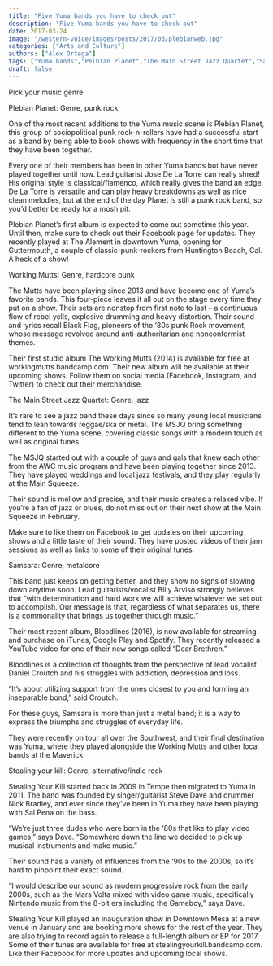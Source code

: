 ```yaml
---
title: "Five Yuma bands you have to check out"
description: "Five Yuma bands you have to check out"
date: 2017-03-24
image: "/western-voice/images/posts/2017/03/plebianweb.jpg"
categories: ["Arts and Culture"]
authors: ["Alex Ortega"]
tags: ["Yuma bands","Pelbian Planet","The Main Street Jazz Quartet","Samsara","Stealing your kill"]
draft: false
---
```

Pick your music genre

Plebian Planet: Genre, punk rock

One of the most recent additions to the Yuma music scene is Plebian Planet, this group of sociopolitical punk rock-n-rollers have had a successful start as a band by being able to book shows with frequency in the short time that they have been together.

Every one of their members has been in other Yuma bands but have never played together until now. Lead guitarist Jose De La Torre can really shred! His original style is classical/flamenco, which really gives the band an edge. De La Torre is versatile and can play heavy breakdowns as well as nice clean melodies, but at the end of the day Planet is still a punk rock band, so you’d better be ready for a mosh pit.

Plebian Planet’s first album is expected to come out sometime this year. Until then, make sure to check out their Facebook page for updates. They recently played at The Alement in downtown Yuma, opening for Guttermouth, a couple of classic-punk-rockers from Huntington Beach, Cal. A heck of a show!

Working Mutts: Genre, hardcore punk

The Mutts have been playing since 2013 and have become one of Yuma’s favorite bands. This four-piece leaves it all out on the stage every time they put on a show. Their sets are nonstop from first note to last – a continuous flow of rebel yells, explosive drumming and heavy distortion. Their sound and lyrics recall Black Flag, pioneers of the ‘80s punk Rock movement, whose message revolved around anti-authoritarian and nonconformist themes.

Their first studio album The Working Mutts (2014) is available for free at workingmutts.bandcamp.com. Their new album will be available at their upcoming shows. Follow them on social media (Facebook, Instagram, and Twitter) to check out their merchandise.

The Main Street Jazz Quartet: Genre, jazz

It’s rare to see a jazz band these days since so many young local musicians tend to lean towards reggae/ska or metal. The MSJQ bring something different to the Yuma scene, covering classic songs with a modern touch as well as original tunes.

The MSJQ started out with a couple of guys and gals that knew each other from the AWC music program and have been playing together since 2013. They have played weddings and local jazz festivals, and they play regularly at the Main Squeeze.

Their sound is mellow and precise, and their music creates a relaxed vibe. If you’re a fan of jazz or blues, do not miss out on their next show at the Main Squeeze in February.

Make sure to like them on Facebook to get updates on their upcoming shows and a little taste of their sound. They have posted videos of their jam sessions as well as links to some of their original tunes.

Samsara: Genre, metalcore

This band just keeps on getting better, and they show no signs of slowing down anytime soon. Lead guitarists/vocalist Billy Arviso strongly believes that “with determination and hard work we will achieve whatever we set out to accomplish. Our message is that, regardless of what separates us, there is a commonality that brings us together through music.”

Their most recent album, Bloodlines (2016), is now available for streaming and purchase on iTunes, Google Play and Spotify. They recently released a YouTube video for one of their new songs called “Dear Brethren.”

Bloodlines is a collection of thoughts from the perspective of lead vocalist Daniel Croutch and his struggles with addiction, depression and loss.

“It’s about utilizing support from the ones closest to you and forming an inseparable bond,” said Croutch.

For these guys, Samsara is more than just a metal band; it is a way to express the triumphs and struggles of everyday life.

They were recently on tour all over the Southwest, and their final destination was Yuma, where they played alongside the Working Mutts and other local bands at the Maverick.

Stealing your kill: Genre, alternative/indie rock

Stealing Your Kill started back in 2009 in Tempe then migrated to Yuma in 2011. The band was founded by singer/guitarist Steve Dave and drummer Nick Bradley, and ever since they’ve been in Yuma they have been playing with Sal Pena on the bass.

“We’re just three dudes who were born in the ‘80s that like to play video games,” says Dave. “Somewhere down the line we decided to pick up musical instruments and make music.”

Their sound has a variety of influences from the ‘90s to the 2000s, so it’s hard to pinpoint their exact sound.

“I would describe our sound as modern progressive rock from the early 2000s, such as the Mars Volta mixed with video game music, specifically Nintendo music from the 8-bit era including the Gameboy,” says Dave.

Stealing Your Kill played an inauguration show in Downtown Mesa at a new venue in January and are booking more shows for the rest of the year. They are also trying to record again to release a full-length album or EP for 2017. Some of their tunes are available for free at stealingyourkill.bandcamp.com. Like their Facebook for more updates and upcoming local shows.